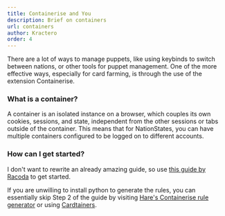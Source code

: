 ```yaml
---
title: Containerise and You
description: Brief on containers
url: containers
author: Kractero
order: 4
---
```


There are a lot of ways to manage puppets, like using keybinds to switch between nations, or other tools for puppet management. One of the more effective ways, especially for card farming, is through the use of the extension Containerise.

### What is a container?

A container is an isolated instance on a browser, which couples its own cookies, sessions, and state, independent from the other sessions or tabs outside of the container. This means that for NationStates, you can have multiple containers configured to be logged on to different accounts.

### How can I get started?

I don't want to rewrite an already amazing guide, so use <a href="https://www.nationstates.net/page=dispatch/id=1383002" rel="noopener noreferrer" target="_blank">this guide by Racoda</a> to get started.

If you are unwilling to install python to generate the rules, you can essentially skip Step 2 of the guide by visiting <a href="https://hare.vercel.app/tools/containerise/" rel="noopener noreferrer" target="_blank">Hare's Containerise rule generator</a> or using <a href="/resources/guides/cardtainers" target="_blank" rel="noreferrer noopener">Cardtainers</a>.
